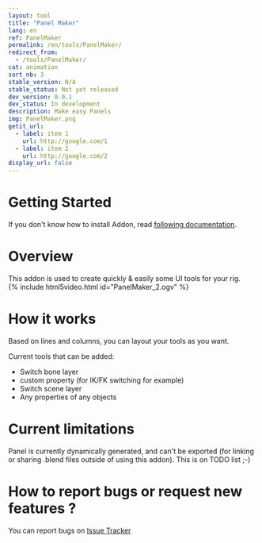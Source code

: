 ```yaml
---
layout: tool
title: "Panel Maker"
lang: en
ref: PanelMaker
permalink: /en/tools/PanelMaker/
redirect_from:
  - /tools/PanelMaker/
cat: animation
sort_nb: 3
stable_version: N/A
stable_status: Not yet released
dev_version: 0.0.1
dev_status: In development
description: Make easy Panels
img: PanelMaker.png
getit_url:
  - label: item 1
    url: http://google.com/1
  - label: item 2
    url: http://google.com/2
display_url: false
---
```


# Getting Started
If you don't know how to install Addon, read [following documentation][1].  

# Overview

This addon is used to create quickly & easily some UI tools for your rig.  
{% include html5video.html id="PanelMaker_2.ogv" %}

# How it works

Based on lines and columns, you can layout your tools as you want.  

Current tools that can be added:  
*  Switch bone layer
*  custom property (for IK/FK switching for example)
*  Switch scene layer
*  Any properties of any objects

# Current limitations
Panel is currently dynamically generated, and can't be exported (for linking or sharing .blend files outside of using this addon). This is on TODO list ;-)

# How to report bugs or request new features ?
You can report bugs on [Issue Tracker][2]

[1]: {{site.base_url}}/en/AddonInstallation/
[2]: https://github.com/julienduroure/BleRiFa/issues/
